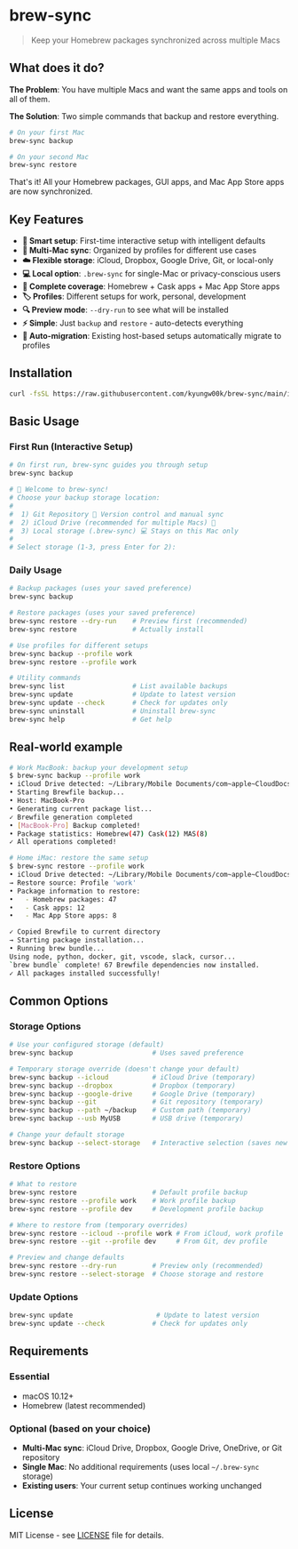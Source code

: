 # brew-sync

> Keep your Homebrew packages synchronized across multiple Macs

## What does it do?

**The Problem**: You have multiple Macs and want the same apps and tools on all of them.

**The Solution**: Two simple commands that backup and restore everything.

```bash
# On your first Mac
brew-sync backup

# On your second Mac  
brew-sync restore
```

That's it! All your Homebrew packages, GUI apps, and Mac App Store apps are now synchronized.

## Key Features

- **🚀 Smart setup**: First-time interactive setup with intelligent defaults
- **🔄 Multi-Mac sync**: Organized by profiles for different use cases
- **☁️ Flexible storage**: iCloud, Dropbox, Google Drive, Git, or local-only
- **💻 Local option**: `.brew-sync` for single-Mac or privacy-conscious users
- **📱 Complete coverage**: Homebrew + Cask apps + Mac App Store apps  
- **🏷️ Profiles**: Different setups for work, personal, development
- **🔍 Preview mode**: `--dry-run` to see what will be installed
- **⚡ Simple**: Just `backup` and `restore` - auto-detects everything
- **🔄 Auto-migration**: Existing host-based setups automatically migrate to profiles

## Installation

```bash
curl -fsSL https://raw.githubusercontent.com/kyungw00k/brew-sync/main/install.sh | bash
```

## Basic Usage

### First Run (Interactive Setup)
```bash
# On first run, brew-sync guides you through setup
brew-sync backup

# 🍺 Welcome to brew-sync!
# Choose your backup storage location:
#
#  1) Git Repository 🔄 Version control and manual sync
#  2) iCloud Drive (recommended for multiple Macs) 📱 
#  3) Local storage (.brew-sync) 💻 Stays on this Mac only
#
# Select storage (1-3, press Enter for 2): 
```

### Daily Usage
```bash
# Backup packages (uses your saved preference)
brew-sync backup

# Restore packages (uses your saved preference)
brew-sync restore --dry-run    # Preview first (recommended)
brew-sync restore              # Actually install

# Use profiles for different setups
brew-sync backup --profile work
brew-sync restore --profile work

# Utility commands
brew-sync list                 # List available backups
brew-sync update               # Update to latest version
brew-sync update --check       # Check for updates only
brew-sync uninstall            # Uninstall brew-sync
brew-sync help                 # Get help
```

## Real-world example

```bash
# Work MacBook: backup your development setup
$ brew-sync backup --profile work
• iCloud Drive detected: ~/Library/Mobile Documents/com~apple~CloudDocs/brew-backup
• Starting Brewfile backup...
• Host: MacBook-Pro
• Generating current package list...
✓ Brewfile generation completed
• [MacBook-Pro] Backup completed!
• Package statistics: Homebrew(47) Cask(12) MAS(8)
✓ All operations completed!

# Home iMac: restore the same setup  
$ brew-sync restore --profile work
• iCloud Drive detected: ~/Library/Mobile Documents/com~apple~CloudDocs/brew-backup
→ Restore source: Profile 'work'
• Package information to restore:
•   - Homebrew packages: 47
•   - Cask apps: 12
•   - Mac App Store apps: 8

✓ Copied Brewfile to current directory
→ Starting package installation...
• Running brew bundle...
Using node, python, docker, git, vscode, slack, cursor...
`brew bundle` complete! 67 Brewfile dependencies now installed.
✓ All packages installed successfully!
```

## Common Options

### Storage Options
```bash
# Use your configured storage (default)
brew-sync backup                    # Uses saved preference

# Temporary storage override (doesn't change your default)
brew-sync backup --icloud           # iCloud Drive (temporary)
brew-sync backup --dropbox          # Dropbox (temporary)
brew-sync backup --google-drive     # Google Drive (temporary)
brew-sync backup --git              # Git repository (temporary)
brew-sync backup --path ~/backup    # Custom path (temporary)
brew-sync backup --usb MyUSB        # USB drive (temporary)

# Change your default storage
brew-sync backup --select-storage   # Interactive selection (saves new default)
```

### Restore Options
```bash
# What to restore
brew-sync restore                   # Default profile backup
brew-sync restore --profile work    # Work profile backup
brew-sync restore --profile dev     # Development profile backup

# Where to restore from (temporary overrides)
brew-sync restore --icloud --profile work # From iCloud, work profile
brew-sync restore --git --profile dev     # From Git, dev profile

# Preview and change defaults
brew-sync restore --dry-run         # Preview only (recommended)
brew-sync restore --select-storage  # Choose storage and restore
```

### Update Options
```bash
brew-sync update                     # Update to latest version
brew-sync update --check            # Check for updates only
```

## Requirements

### Essential
- macOS 10.12+
- Homebrew (latest recommended)

### Optional (based on your choice)
- **Multi-Mac sync**: iCloud Drive, Dropbox, Google Drive, OneDrive, or Git repository
- **Single Mac**: No additional requirements (uses local `~/.brew-sync` storage)
- **Existing users**: Your current setup continues working unchanged

## License

MIT License - see [LICENSE](LICENSE) file for details.